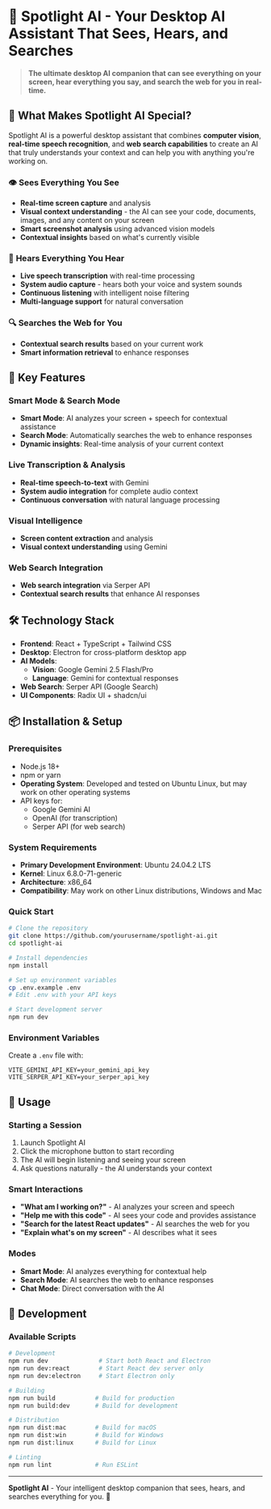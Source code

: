 # 🎯 Spotlight AI - Your Desktop AI Assistant That Sees, Hears, and Searches

> **The ultimate desktop AI companion that can see everything on your screen, hear everything you say, and search the web for you in real-time.**

## 🌟 What Makes Spotlight AI Special?

Spotlight AI is a powerful desktop assistant that combines **computer vision**, **real-time speech recognition**, and **web search capabilities** to create an AI that truly understands your context and can help you with anything you're working on.

### 👁️ **Sees Everything You See**
- **Real-time screen capture** and analysis
- **Visual context understanding** - the AI can see your code, documents, images, and any content on your screen
- **Smart screenshot analysis** using advanced vision models
- **Contextual insights** based on what's currently visible

### 🎤 **Hears Everything You Hear**
- **Live speech transcription** with real-time processing
- **System audio capture** - hears both your voice and system sounds
- **Continuous listening** with intelligent noise filtering
- **Multi-language support** for natural conversation

### 🔍 **Searches the Web for You**
- **Contextual search results** based on your current work
- **Smart information retrieval** to enhance responses

## 🚀 Key Features

### **Smart Mode & Search Mode**
- **Smart Mode**: AI analyzes your screen + speech for contextual assistance
- **Search Mode**: Automatically searches the web to enhance responses
- **Dynamic insights**: Real-time analysis of your current context

### **Live Transcription & Analysis**
- **Real-time speech-to-text** with Gemini
- **System audio integration** for complete audio context
- **Continuous conversation** with natural language processing

### **Visual Intelligence**
- **Screen content extraction** and analysis
- **Visual context understanding** using Gemini

### **Web Search Integration**
- **Web search integration** via Serper API
- **Contextual search results** that enhance AI responses

## 🛠️ Technology Stack

- **Frontend**: React + TypeScript + Tailwind CSS
- **Desktop**: Electron for cross-platform desktop app
- **AI Models**: 
  - **Vision**: Google Gemini 2.5 Flash/Pro
  - **Language**: Gemini for contextual responses
- **Web Search**: Serper API (Google Search)
- **UI Components**: Radix UI + shadcn/ui

## 📦 Installation & Setup

### Prerequisites
- Node.js 18+ 
- npm or yarn
- **Operating System**: Developed and tested on Ubuntu Linux, but may work on other operating systems
- API keys for:
  - Google Gemini AI
  - OpenAI (for transcription)
  - Serper API (for web search)

### System Requirements
- **Primary Development Environment**: Ubuntu 24.04.2 LTS
- **Kernel**: Linux 6.8.0-71-generic
- **Architecture**: x86_64
- **Compatibility**: May work on other Linux distributions, Windows and Mac

### Quick Start

```bash
# Clone the repository
git clone https://github.com/yourusername/spotlight-ai.git
cd spotlight-ai

# Install dependencies
npm install

# Set up environment variables
cp .env.example .env
# Edit .env with your API keys

# Start development server
npm run dev
```

### Environment Variables

Create a `.env` file with:

```env
VITE_GEMINI_API_KEY=your_gemini_api_key
VITE_SERPER_API_KEY=your_serper_api_key
```

## 🎯 Usage

### **Starting a Session**
1. Launch Spotlight AI
2. Click the microphone button to start recording
3. The AI will begin listening and seeing your screen
4. Ask questions naturally - the AI understands your context

### **Smart Interactions**
- **"What am I working on?"** - AI analyzes your screen and speech
- **"Help me with this code"** - AI sees your code and provides assistance
- **"Search for the latest React updates"** - AI searches the web for you
- **"Explain what's on my screen"** - AI describes what it sees

### **Modes**
- **Smart Mode**: AI analyzes everything for contextual help
- **Search Mode**: AI searches the web to enhance responses
- **Chat Mode**: Direct conversation with the AI

## 🔧 Development

### Available Scripts

```bash
# Development
npm run dev              # Start both React and Electron
npm run dev:react        # Start React dev server only
npm run dev:electron     # Start Electron only

# Building
npm run build           # Build for production
npm run build:dev       # Build for development

# Distribution
npm run dist:mac        # Build for macOS
npm run dist:win        # Build for Windows
npm run dist:linux      # Build for Linux

# Linting
npm run lint            # Run ESLint
```

---

**Spotlight AI** - Your intelligent desktop companion that sees, hears, and searches everything for you. 🚀